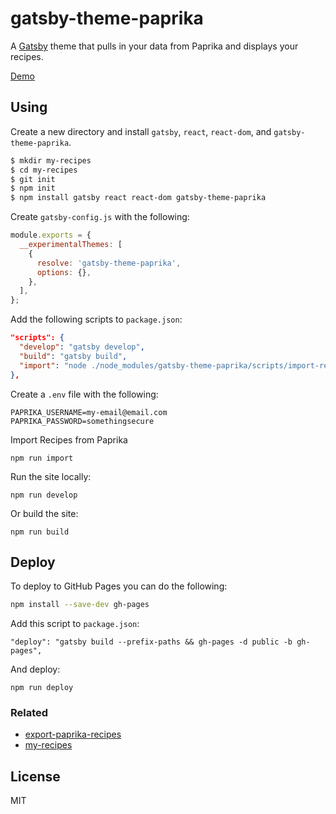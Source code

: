 # gatsby-theme-paprika

A [Gatsby](https://www.gatsbyjs.org/) theme that pulls in your data from Paprika and displays your recipes.

[Demo](http://adam.garrett-harris.com/my-recipes/)

## Using

Create a new directory and install `gatsby`, `react`, `react-dom`, and `gatsby-theme-paprika`.

```sh
$ mkdir my-recipes
$ cd my-recipes
$ git init
$ npm init
$ npm install gatsby react react-dom gatsby-theme-paprika
```

Create `gatsby-config.js` with the following:

```js
module.exports = {
  __experimentalThemes: [
    {
      resolve: 'gatsby-theme-paprika',
      options: {},
    },
  ],
};
```

Add the following scripts to `package.json`:

```json
"scripts": {
  "develop": "gatsby develop",
  "build": "gatsby build",
  "import": "node ./node_modules/gatsby-theme-paprika/scripts/import-recipes.js"
},
```

Create a `.env` file with the following:

```
PAPRIKA_USERNAME=my-email@email.com
PAPRIKA_PASSWORD=somethingsecure
```

Import Recipes from Paprika

```
npm run import
```

Run the site locally:

```
npm run develop
```

Or build the site:

```
npm run build
```

## Deploy

To deploy to GitHub Pages you can do the following:

```sh
npm install --save-dev gh-pages
```

Add this script to `package.json`:

```
"deploy": "gatsby build --prefix-paths && gh-pages -d public -b gh-pages",
```

And deploy:

```
npm run deploy
```

### Related

- [export-paprika-recipes](https://github.com/agarrharr/export-paprika-recipes)
- [my-recipes](https://github.com/agarrharr/my-recipes)

## License

MIT

